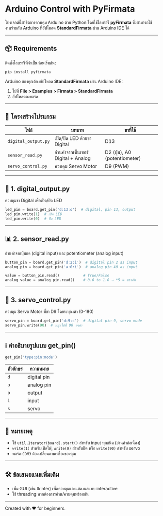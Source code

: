 # Arduino Control with PyFirmata

โปรเจกต์นี้สาธิตการควบคุม Arduino ด้วย Python โดยใช้ไลบรารี **pyFirmata** ซึ่งสามารถใช้งานร่วมกับ Arduino ที่อัปโหลด **StandardFirmata** ผ่าน Arduino IDE ได้

---

## 📦 Requirements

ติดตั้งไลบรารีที่จำเป็นก่อนเริ่มต้น:
```bash
pip install pyfirmata
```

Arduino ของคุณต้องอัปโหลด **StandardFirmata** ผ่าน Arduino IDE:
1. ไปที่ **File > Examples > Firmata > StandardFirmata**
2. อัปโหลดลงบอร์ด

---

## 🔧 โครงสร้างโปรแกรม

| ไฟล์              | บทบาท                         | ขาที่ใช้  |
|------------------|-------------------------------|-----------|
| `digital_output.py` | เปิด/ปิด LED ด้วยขา Digital      | D13       |
| `sensor_read.py`    | อ่านค่าจากเซ็นเซอร์ Digital + Analog | D2 (ปุ่ม), A0 (potentiometer) |
| `servo_control.py`  | ควบคุม Servo Motor           | D9 (PWM)  |

---

## 🔌 1. digital_output.py

ควบคุมขา Digital เพื่อเปิด/ปิด LED

```python
led_pin = board.get_pin('d:13:o')  # digital, pin 13, output
led_pin.write(1)  # เปิด LED
led_pin.write(0)  # ปิด LED
```

---

## 📊 2. sensor_read.py

อ่านค่าจากปุ่มกด (digital input) และ potentiometer (analog input)

```python
button_pin = board.get_pin('d:2:i')  # digital pin 2 as input
analog_pin = board.get_pin('a:0:i')  # analog pin A0 as input

value = button_pin.read()           # True/False
analog_value = analog_pin.read()    # 0.0 to 1.0 → *5 = แรงดัน
```

---

## 🔧 3. servo_control.py

ควบคุม Servo Motor ที่ขา D9 โดยระบุองศา (0-180)

```python
servo_pin = board.get_pin('d:9:s')  # digital pin 9, servo mode
servo_pin.write(90)  # หมุนไปที่ 90 องศา
```

---

## ℹ️ คำอธิบายรูปแบบ get_pin()

```python
get_pin('type:pin:mode')
```

| ตัวอักษร | ความหมาย |
|----------|-----------|
| `d`      | digital pin |
| `a`      | analog pin  |
| `o`      | output      |
| `i`      | input       |
| `s`      | servo       |

---

## 🧠 หมายเหตุ

- ใช้ `util.Iterator(board).start()` สำหรับ input ทุกชนิด (อ่านค่าต่อเนื่อง)
- `write(1)` สำหรับเปิดไฟ, `write(0)` สำหรับปิด หรือ `write(90)` สำหรับ servo
- พอร์ต `COM3` ต้องเปลี่ยนตามเครื่องของคุณ

---

## 🛠 ข้อเสนอแนะเพิ่มเติม

- เพิ่ม GUI (เช่น tkinter) เพื่อควบคุมและแสดงผลแบบ interactive
- ใช้ threading หากต้องการอ่าน/ควบคุมพร้อมกัน

---

Created with ❤️ for beginners.
